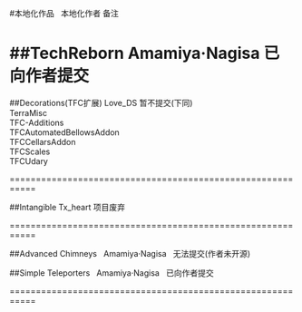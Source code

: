 #本地化作品   本地化作者    备注  

##TechReborn       Amamiya·Nagisa   已向作者提交   
===========================================================
  
##Decorations(TFC扩展)         Love_DS      暂不提交(下同)  
TerraMisc  
TFC-Additions  
TFCAutomatedBellowsAddon  
TFCCellarsAddon  
TFCScales  
TFCUdary  
  
===========================================================

##Intangible            Tx_heart      项目废弃

===========================================================

##Advanced Chimneys       Amamiya·Nagisa   无法提交(作者未开源)

##Simple Teleporters       Amamiya·Nagisa   已向作者提交

===========================================================
